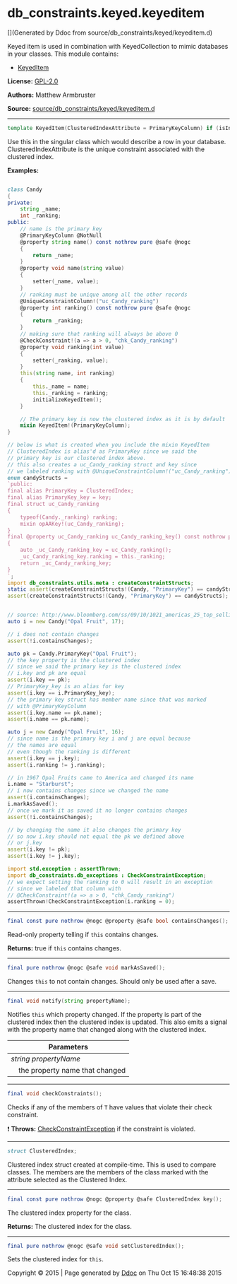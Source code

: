 # db_constraints.keyed.keyeditem

[](Generated by Ddoc from source/db_constraints/keyed/keyeditem.d)

Keyed item is used in combination with KeyedCollection to mimic databases
in your classes. This module contains:
  + [KeyedItem](#KeyedItem)

**License:**
[GPL-2.0](https://github.com/marmy28/db_constraints/blob/master/LICENSE)


**Authors:**
Matthew Armbruster


**Source:** [source/db_constraints/keyed/keyeditem.d](https://github.com/marmy28/db_constraints/tree/master/source/db_constraints/keyed/keyeditem.d)



***
<a name="KeyedItem" href="#KeyedItem"></a>
```d
template KeyedItem(ClusteredIndexAttribute = PrimaryKeyColumn) if (isInstanceOf!(UniqueConstraintColumn, ClusteredIndexAttribute))
```

Use this in the singular class which would describe a row in your
database. ClusteredIndexAttribute is the unique constraint associated
with the clustered index.

**Examples:**


```d

class Candy
{
private:
    string _name;
    int _ranking;
public:
    // name is the primary key
    @PrimaryKeyColumn @NotNull
    @property string name() const nothrow pure @safe @nogc
    {
        return _name;
    }
    @property void name(string value)
    {
        setter(_name, value);
    }
    // ranking must be unique among all the other records
    @UniqueConstraintColumn!("uc_Candy_ranking")
    @property int ranking() const nothrow pure @safe @nogc
    {
        return _ranking;
    }
    // making sure that ranking will always be above 0
    @CheckConstraint!(a => a > 0, "chk_Candy_ranking")
    @property void ranking(int value)
    {
        setter(_ranking, value);
    }
    this(string name, int ranking)
    {
        this._name = name;
        this._ranking = ranking;
        initializeKeyedItem();
    }

    // The primary key is now the clustered index as it is by default
    mixin KeyedItem!(PrimaryKeyColumn);
}

// below is what is created when you include the mixin KeyedItem
// ClusteredIndex is alias'd as PrimaryKey since we said the
// primary key is our clustered index above.
// this also creates a uc_Candy_ranking struct and key since
// we labeled ranking with @UniqueConstraintColumn!("uc_Candy_ranking")
enum candyStructs =
`public:
final alias PrimaryKey = ClusteredIndex;
final alias PrimaryKey_key = key;
final struct uc_Candy_ranking
{
    typeof(Candy._ranking) ranking;
    mixin opAAKey!(uc_Candy_ranking);
}
final @property uc_Candy_ranking uc_Candy_ranking_key() const nothrow pure @safe @nogc
{
    auto _uc_Candy_ranking_key = uc_Candy_ranking();
    _uc_Candy_ranking_key.ranking = this._ranking;
    return _uc_Candy_ranking_key;
}
`;
import db_constraints.utils.meta : createConstraintStructs;
static assert(createConstraintStructs!(Candy, "PrimaryKey") == candyStructs);
assert(createConstraintStructs!(Candy, "PrimaryKey") == candyStructs);


// source: http://www.bloomberg.com/ss/09/10/1021_americas_25_top_selling_candies/10.htm
auto i = new Candy("Opal Fruit", 17);

// i does not contain changes
assert(!i.containsChanges);

auto pk = Candy.PrimaryKey("Opal Fruit");
// the key property is the clustered index
// since we said the primary key is the clustered index
// i.key and pk are equal
assert(i.key == pk);
// PrimaryKey_key is an alias for key
assert(i.key == i.PrimaryKey_key);
// the primary key struct has member name since that was marked
// with @PrimaryKeyColumn
assert(i.key.name == pk.name);
assert(i.name == pk.name);

auto j = new Candy("Opal Fruit", 16);
// since name is the primary key i and j are equal because
// the names are equal
// even though the ranking is different
assert(i.key == j.key);
assert(i.ranking != j.ranking);

// in 1967 Opal Fruits came to America and changed its name
i.name = "Starburst";
// i now contains changes since we changed the name
assert(i.containsChanges);
i.markAsSaved();
// once we mark it as saved it no longer contains changes
assert(!i.containsChanges);

// by changing the name it also changes the primary key
// so now i.key should not equal the pk we defined above
// or j.key
assert(i.key != pk);
assert(i.key != j.key);

import std.exception : assertThrown;
import db_constraints.db_exceptions : CheckConstraintException;
// we expect setting the ranking to 0 will result in an exception
// since we labeled that column with
// @CheckConstraint!(a => a > 0, "chk_Candy_ranking")
assertThrown!CheckConstraintException(i.ranking = 0);

```

***
<a name="KeyedItem.containsChanges" href="#KeyedItem.containsChanges"></a>
```d
final const pure nothrow @nogc @property @safe bool containsChanges();

```

Read-only property telling if `this` contains changes.

**Returns:**
true if `this` contains changes.


***
<a name="KeyedItem.markAsSaved" href="#KeyedItem.markAsSaved"></a>
```d
final pure nothrow @nogc @safe void markAsSaved();

```

Changes `this` to not contain changes. Should only
be used after a save.


***
<a name="KeyedItem.notify" href="#KeyedItem.notify"></a>
```d
final void notify(string propertyName);

```

Notifies `this` which property changed. If the property is
part of the clustered index then the clustered index is updated.
This also emits a signal with the property name that changed
along with the clustered index.

Parameters |
---|
*string propertyName*|
&nbsp;&nbsp;&nbsp;&nbsp;the property name that changed|



***
<a name="KeyedItem.checkConstraints" href="#KeyedItem.checkConstraints"></a>
```d
final void checkConstraints();

```

Checks if any of the members of `T` have values that violate their
check constraint.


:exclamation: **Throws:**
[CheckConstraintException](https://github.com/marmy28/db_constraints/wiki/db_exceptions#CheckConstraintException) if the constraint is violated.


***
<a name="KeyedItem.ClusteredIndex" href="#KeyedItem.ClusteredIndex"></a>
```d
struct ClusteredIndex;

```

Clustered index struct created at compile-time.
This is used to compare classes. The members
are the members of the class marked with the
attribute selected as the Clustered Index.


***
<a name="KeyedItem.key" href="#KeyedItem.key"></a>
```d
final const pure nothrow @nogc @property @safe ClusteredIndex key();

```

The clustered index property for the class.

**Returns:**
The clustered index for the class.


***
<a name="KeyedItem.setClusteredIndex" href="#KeyedItem.setClusteredIndex"></a>
```d
final pure nothrow @nogc @safe void setClusteredIndex();

```

Sets the clustered index for `this`.






Copyright :copyright: 2015 | Page generated by [Ddoc](http://dlang.org/ddoc.html) on Thu Oct 15 16:48:38 2015

